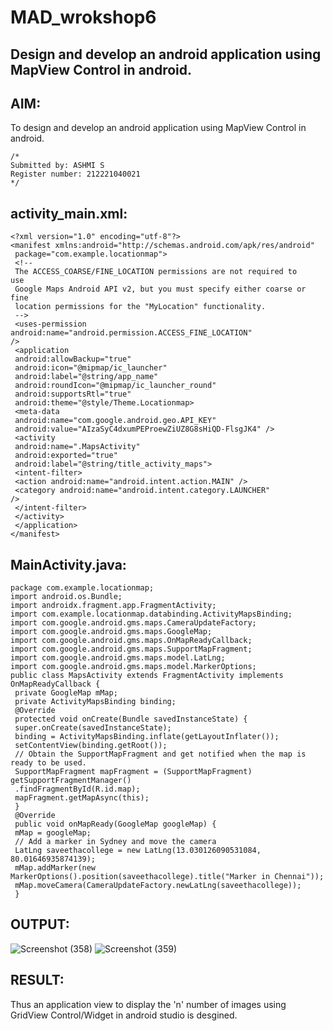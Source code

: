 # MAD_wrokshop6

## Design and develop an android application using MapView Control in android.


## AIM:
To design and develop an android application using MapView Control in android.
```
/*
Submitted by: ASHMI S
Register number: 212221040021
*/
```
## activity_main.xml:
```
<?xml version="1.0" encoding="utf-8"?> 
<manifest xmlns:android="http://schemas.android.com/apk/res/android" 
 package="com.example.locationmap"> 
 <!-- 
 The ACCESS_COARSE/FINE_LOCATION permissions are not required to 
use 
 Google Maps Android API v2, but you must specify either coarse or 
fine 
 location permissions for the "MyLocation" functionality. 
 --> 
 <uses-permission android:name="android.permission.ACCESS_FINE_LOCATION" 
/> 
 <application 
 android:allowBackup="true" 
 android:icon="@mipmap/ic_launcher" 
 android:label="@string/app_name" 
 android:roundIcon="@mipmap/ic_launcher_round" 
 android:supportsRtl="true" 
 android:theme="@style/Theme.Locationmap>
 <meta-data 
 android:name="com.google.android.geo.API_KEY" 
 android:value="AIzaSyC4dxumPEProewZiUZ8G8sHiQD-FlsgJK4" /> 
 <activity 
 android:name=".MapsActivity" 
 android:exported="true" 
 android:label="@string/title_activity_maps"> 
 <intent-filter> 
 <action android:name="android.intent.action.MAIN" /> 
 <category android:name="android.intent.category.LAUNCHER" 
/> 
 </intent-filter> 
 </activity> 
 </application> 
</manifest> 
```

## MainActivity.java:
```
package com.example.locationmap; 
import android.os.Bundle; 
import androidx.fragment.app.FragmentActivity; 
import com.example.locationmap.databinding.ActivityMapsBinding; 
import com.google.android.gms.maps.CameraUpdateFactory; 
import com.google.android.gms.maps.GoogleMap; 
import com.google.android.gms.maps.OnMapReadyCallback; 
import com.google.android.gms.maps.SupportMapFragment; 
import com.google.android.gms.maps.model.LatLng; 
import com.google.android.gms.maps.model.MarkerOptions; 
public class MapsActivity extends FragmentActivity implements 
OnMapReadyCallback { 
 private GoogleMap mMap; 
 private ActivityMapsBinding binding; 
 @Override 
 protected void onCreate(Bundle savedInstanceState) { 
 super.onCreate(savedInstanceState); 
 binding = ActivityMapsBinding.inflate(getLayoutInflater()); 
 setContentView(binding.getRoot()); 
 // Obtain the SupportMapFragment and get notified when the map is 
ready to be used. 
 SupportMapFragment mapFragment = (SupportMapFragment) 
getSupportFragmentManager() 
 .findFragmentById(R.id.map); 
 mapFragment.getMapAsync(this); 
 }
 @Override 
 public void onMapReady(GoogleMap googleMap) { 
 mMap = googleMap; 
 // Add a marker in Sydney and move the camera 
 LatLng saveethacollege = new LatLng(13.030126090531084, 
80.01646935874139); 
 mMap.addMarker(new 
MarkerOptions().position(saveethacollege).title("Marker in Chennai")); 
 mMap.moveCamera(CameraUpdateFactory.newLatLng(saveethacollege)); 
 } 
```

## OUTPUT:
![Screenshot (358)](https://github.com/ashmistalin/MAD--Workshop5/assets/103128410/f1f727aa-47f4-4634-87d6-4c2b8f3e0179)
![Screenshot (359)](https://github.com/ashmistalin/MAD--Workshop5/assets/103128410/55acfc53-8fba-41cd-9735-6375f007f0a5)


## RESULT:
Thus an application view to display the 'n' number of images using GridView Control/Widget in android studio is desgined.

